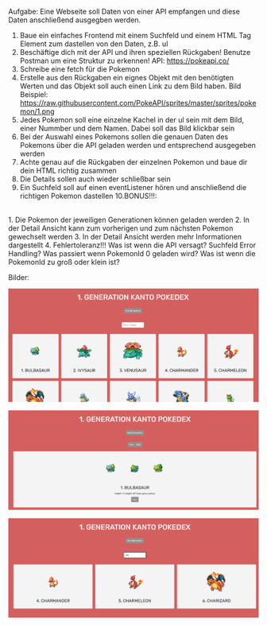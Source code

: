 Aufgabe:
Eine Webseite soll Daten von einer API empfangen und diese Daten anschließend ausgegben werden.

1. Baue ein einfaches Frontend mit einem Suchfeld und einem HTML Tag Element zum dastellen von den Daten, z.B. ul
2. Beschäftige dich mit der API und ihren speziellen Rückgaben! Benutze Postman um eine Struktur zu erkennen!
API: https://pokeapi.co/
3. Schreibe eine fetch für die Pokemon
4. Erstelle aus den Rückgaben ein eignes Objekt mit den benötigten Werten und das Objekt soll auch einen Link zu dem Bild haben.
Bild Beispiel: https://raw.githubusercontent.com/PokeAPI/sprites/master/sprites/pokemon/1.png
5. Jedes Pokemon soll eine einzelne Kachel in der ul sein mit dem Bild, einer Nummber und dem Namen. Dabei soll das Bild klickbar sein
6. Bei der Auswahl eines Pokemons sollen die genauen Daten des Pokemons über die API geladen werden und entsprechend ausgegeben werden
7. Achte genau auf die Rückgaben der einzelnen Pokemon und baue dir dein HTML richtig zusammen
8. Die Details sollen auch wieder schließbar sein
9. Ein Suchfeld soll auf einen eventListener hören und anschließend die richtigen Pokemon dastellen
10.BONUS!!!:
<br/>
1. Die Pokemon der jeweiligen Generationen können geladen werden
2. In der Detail Ansicht kann zum vorherigen und zum nächsten Pokemon gewechselt werden
3. In der Detail Ansicht werden mehr Informationen dargestellt
4. Fehlertoleranz!!! Was ist wenn die API versagt? Suchfeld Error Handling? Was passiert wenn PokemonId 0 geladen wird? Was ist wenn die PokemonId zu groß oder klein ist?

Bilder:

![alt text](Unbenannt.png)

![alt text](Unbenannt2.png)

![alt text](Unbenannt3.png)